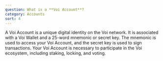 ```yaml
---
question: What is a **Voi Account**?
category: Accounts
sort: 4
---
```

A Voi Account is a unique digital identity on the Voi network. It is associated with a Voi Wallet and a 25-word mnemonic or secret key. The mnemonic is used to access your Voi Account, and the secret key is used to sign transactions. Your Voi Account is necessary to participate in the Voi ecosystem, including staking, locking, and voting.